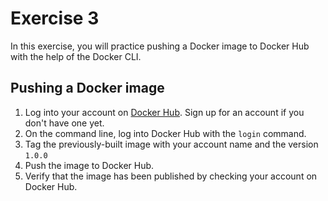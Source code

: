 # Exercise 3

In this exercise, you will practice pushing a Docker image to Docker Hub with the help of the Docker CLI.

## Pushing a Docker image

1. Log into your account on [Docker Hub](https://hub.docker.com/). Sign up for an account if you don't have one yet.
2. On the command line, log into Docker Hub with the `login` command.
3. Tag the previously-built image with your account name and the version `1.0.0`
4. Push the image to Docker Hub.
5. Verify that the image has been published by checking your account on Docker Hub.